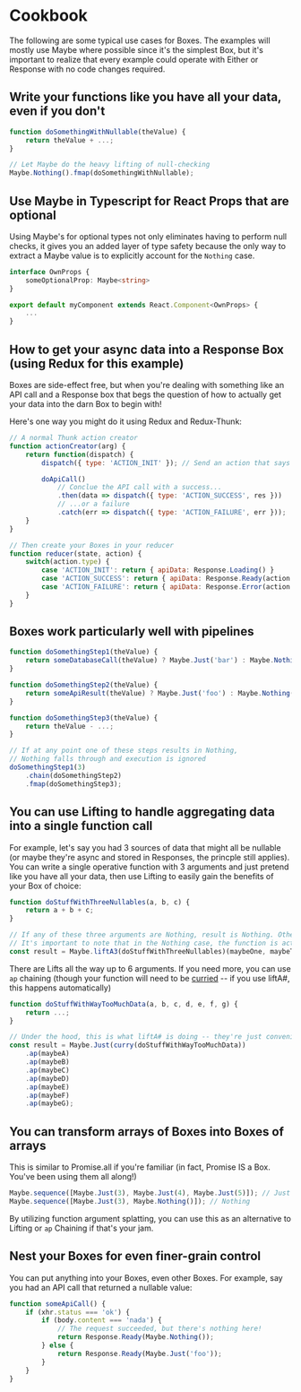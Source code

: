 # Cookbook

The following are some typical use cases for Boxes. The examples will mostly use Maybe where possible since it's the simplest Box, but
it's important to realize that every example could operate with Either or Response with no code changes required.

## Write your functions like you have all your data, even if you don't

```js
function doSomethingWithNullable(theValue) {
    return theValue + ...;
}

// Let Maybe do the heavy lifting of null-checking
Maybe.Nothing().fmap(doSomethingWithNullable);
```

## Use Maybe in Typescript for React Props that are optional

Using Maybe's for optional types not only eliminates having to perform null checks, it gives you an added layer of type
safety because the only way to extract a Maybe value is to explicitly account for the `Nothing` case.

```ts
interface OwnProps {
    someOptionalProp: Maybe<string>
}

export default myComponent extends React.Component<OwnProps> {
    ...
}
```

## How to get your async data into a Response Box (using Redux for this example)

Boxes are side-effect free, but when you're dealing with something like an API call and a Response box that begs the question of how
to actually get your data into the darn Box to begin with!

Here's one way you might do it using Redux and Redux-Thunk:

```js
// A normal Thunk action creator
function actionCreator(arg) {
    return function(dispatch) {
        dispatch({ type: 'ACTION_INIT' }); // Send an action that says we've started the API call

        doApiCall()
            // Conclue the API call with a success...
            .then(data => dispatch({ type: 'ACTION_SUCCESS', res }))
            // ...or a failure
            .catch(err => dispatch({ type: 'ACTION_FAILURE', err }));
    }
}

// Then create your Boxes in your reducer
function reducer(state, action) {
    switch(action.type) {
        case 'ACTION_INIT': return { apiData: Response.Loading() }
        case 'ACTION_SUCCESS': return { apiData: Response.Ready(action.res) }
        case 'ACTION_FAILURE': return { apiData: Response.Error(action.err) }
    }
}
```

## Boxes work particularly well with pipelines

```js
function doSomethingStep1(theValue) {
    return someDatabaseCall(theValue) ? Maybe.Just('bar') : Maybe.Nothing();
}

function doSomethingStep2(theValue) {
    return someApiResult(theValue) ? Maybe.Just('foo') : Maybe.Nothing();
}

function doSomethingStep3(theValue) {
    return theValue - ...;
}

// If at any point one of these steps results in Nothing,
// Nothing falls through and execution is ignored
doSomethingStep1(3)
    .chain(doSomethingStep2)
    .fmap(doSomethingStep3);
```

## You can use Lifting to handle aggregating data into a single function call

For example, let's say you had 3 sources of data that might all be nullable
(or maybe they're async and stored in Responses, the princple still applies).
You can write a single operative function with 3 arguments and just pretend like you have all your data,
then use Lifting to easily gain the benefits of your Box of choice:

```js
function doStuffWithThreeNullables(a, b, c) {
    return a + b + c;
}

// If any of these three arguments are Nothing, result is Nothing. Otherwise, result is Just 6
// It's important to note that in the Nothing case, the function is actually not even executed.
const result = Maybe.liftA3(doStuffWithThreeNullables)(maybeOne, maybeTwo, maybeThree);
```

There are Lifts all the way up to 6 arguments. If you need more, you can use `ap` chaining
(though your function will need to be [curried](https://stackoverflow.com/questions/36314/what-is-currying) -- if you use liftA#, this happens automatically)

```js
function doStuffWithWayTooMuchData(a, b, c, d, e, f, g) {
    return ...;
}

// Under the hood, this is what liftA# is doing -- they're just convenient helpers
const result = Maybe.Just(curry(doStuffWithWayTooMuchData))
    .ap(maybeA)
    .ap(maybeB)
    .ap(maybeC)
    .ap(maybeD)
    .ap(maybeE)
    .ap(maybeF)
    .ap(maybeG);
```

## You can transform arrays of Boxes into Boxes of arrays

This is similar to Promise.all if you're familiar (in fact, Promise IS a Box. You've been using them all along!)

```js
Maybe.sequence([Maybe.Just(3), Maybe.Just(4), Maybe.Just(5)]); // Just [3, 4, 5]
Maybe.sequence([Maybe.Just(3), Maybe.Nothing()]); // Nothing
```

By utilizing function argument splatting, you can use this as an alternative to Lifting or `ap` Chaining if that's
your jam.

## Nest your Boxes for even finer-grain control

You can put anything into your Boxes, even other Boxes. For example, say you had an API call that returned a nullable value:

```js
function someApiCall() {
    if (xhr.status === 'ok') {
        if (body.content === 'nada') {
            // The request succeeded, but there's nothing here!
            return Response.Ready(Maybe.Nothing());
        } else {
            return Response.Ready(Maybe.Just('foo'));
        }
    }
}
```

